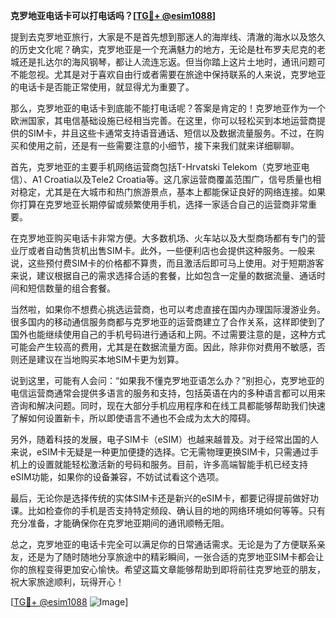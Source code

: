 **克罗地亚电话卡可以打电话吗？[[TG💪+ @esim1088](https://t.me/s/esim1088)]**

提到去克罗地亚旅行，大家是不是首先想到那迷人的海岸线、清澈的海水以及悠久的历史文化呢？确实，克罗地亚是一个充满魅力的地方，无论是杜布罗夫尼克的老城还是扎达尔的海风钢琴，都让人流连忘返。但当你踏上这片土地时，通讯问题可不能忽视。尤其是对于喜欢自由行或者需要在旅途中保持联系的人来说，克罗地亚的电话卡是否能正常使用，就显得尤为重要了。

那么，克罗地亚的电话卡到底能不能打电话呢？答案是肯定的！克罗地亚作为一个欧洲国家，其电信基础设施已经相当完善。在这里，你可以轻松买到本地运营商提供的SIM卡，并且这些卡通常支持语音通话、短信以及数据流量服务。不过，在购买和使用之前，还是有一些需要注意的小细节，接下来我们就来详细聊聊。

首先，克罗地亚的主要手机网络运营商包括T-Hrvatski Telekom（克罗地亚电信）、A1 Croatia以及Tele2 Croatia等。这几家运营商覆盖范围广，信号质量也相对稳定，尤其是在大城市和热门旅游景点，基本上都能保证良好的网络连接。如果你打算在克罗地亚长期停留或频繁使用手机，选择一家适合自己的运营商非常重要。

在克罗地亚购买电话卡非常方便。大多数机场、火车站以及大型商场都有专门的营业厅或者自动售货机出售SIM卡。此外，一些便利店也会提供这种服务。一般来说，这些预付费SIM卡的价格都不算贵，而且激活后即可马上使用。对于短期游客来说，建议根据自己的需求选择合适的套餐，比如包含一定量的数据流量、通话时间和短信数量的组合套餐。

当然啦，如果你不想费心挑选运营商，也可以考虑直接在国内办理国际漫游业务。很多国内的移动通信服务商都与克罗地亚的运营商建立了合作关系，这样即使到了国外也能继续使用自己的手机号码进行通话和上网。不过需要注意的是，这种方式可能会产生较高的费用，尤其是在数据流量方面。因此，除非你对费用不敏感，否则还是建议在当地购买本地SIM卡更为划算。

说到这里，可能有人会问：“如果我不懂克罗地亚语怎么办？”别担心，克罗地亚的电信运营商通常会提供多语言的服务和支持，包括英语在内的多种语言都可以用来咨询和解决问题。同时，现在大部分手机应用程序和在线工具都能够帮助我们快速了解如何设置新卡，所以即使语言不通也不会成为太大的障碍。

另外，随着科技的发展，电子SIM卡（eSIM）也越来越普及。对于经常出国的人来说，eSIM卡无疑是一种更加便捷的选择。它无需物理更换SIM卡，只需通过手机上的设置就能轻松激活新的号码和服务。目前，许多高端智能手机已经支持eSIM功能，如果你的设备兼容，不妨试试看这个选项。

最后，无论你是选择传统的实体SIM卡还是新兴的eSIM卡，都要记得提前做好功课。比如检查你的手机是否支持特定频段、确认目的地的网络环境如何等等。只有充分准备，才能确保你在克罗地亚期间的通讯顺畅无阻。

总之，克罗地亚的电话卡完全可以满足你的日常通话需求。无论是为了方便联系亲友，还是为了随时随地分享旅途中的精彩瞬间，一张合适的克罗地亚SIM卡都会让你的旅程变得更加安心愉快。希望这篇文章能够帮助到即将前往克罗地亚的朋友，祝大家旅途顺利，玩得开心！

[[TG💪+ @esim1088](https://t.me/s/esim1088) ![Image](https://i.postimg.cc/4NQfJmqS/Snipaste-2025-05-13-00-14-12.png)]